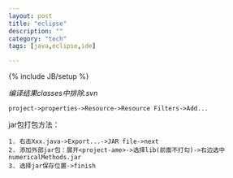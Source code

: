 ```yaml
---
layout: post
title: "eclipse"
description: ""
category: "tech"
tags: [java,eclipse,ide]

---
```

{% include JB/setup %}

*编译结果classes中排除.svn*

    project->properties->Resource->Resource Filters->Add...

jar包打包方法：

    1. 右击Xxx.java->Export...->JAR file->next
    2. 添加外部jar包：展开<project-ame>->选择lib(前面不打勾)->右边选中numericalMethods.jar
    3. 选择jar保存位置->finish 
